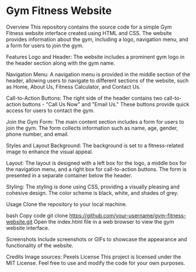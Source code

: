 # Gym Fitness Website

Overview
This repository contains the source code for a simple Gym Fitness website interface created using HTML and CSS. The website provides information about the gym, including a logo, navigation menu, and a form for users to join the gym.

Features
Logo and Header: The website includes a prominent gym logo in the header section along with the gym name.

Navigation Menu: A navigation menu is provided in the middle section of the header, allowing users to navigate to different sections of the website, such as Home, About Us, Fitness Calculator, and Contact Us.

Call-to-Action Buttons: The right side of the header contains two call-to-action buttons - "Call Us Now" and "Email Us." These buttons provide quick access for users to contact the gym.

Join the Gym Form: The main content section includes a form for users to join the gym. The form collects information such as name, age, gender, phone number, and email.

Styles and Layout
Background: The background is set to a fitness-related image to enhance the visual appeal.

Layout: The layout is designed with a left box for the logo, a middle box for the navigation menu, and a right box for call-to-action buttons. The form is presented in a separate container below the header.

Styling: The styling is done using CSS, providing a visually pleasing and cohesive design. The color scheme is black, white, and shades of grey.

Usage
Clone the repository to your local machine.

bash
Copy code
git clone https://github.com/your-username/gym-fitness-website.git
Open the index.html file in a web browser to view the gym website interface.

Screenshots
Include screenshots or GIFs to showcase the appearance and functionality of the website.

Credits
Image sources: Pexels
License
This project is licensed under the MIT License. Feel free to use and modify the code for your own purposes.
